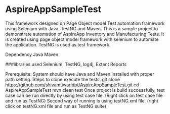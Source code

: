 # AspireAppSampleTest
This framework designed on Page Object model Test automation framework using Selenium with Java, TestNG and Maven. This is a sample project to demonstrate automation of AspireApp Inventory and Manufacturing Tests. It is created using page object model framework with selenium to automate the application. TestNG is used as test framework.

Dependency Java Maven

###libraries used Selenium, TestNG, log4j, Extent Reports

Prerequisite: System should have Java and Maven installed with proper path setting.
Steps to clone execute the tests: 
git clone https://github.com/shivamtiwaridpt/AspireAppSampleTest.git 
cd AspireAppSampleTest 
mvn clean test
Once project is build successfully, test case can be run directly by using test case file. (Right click on test case file and run as TestNG)
Second way of running is using testNG.xml file. (right click on testNG.xml file and run as TestNG suite)

